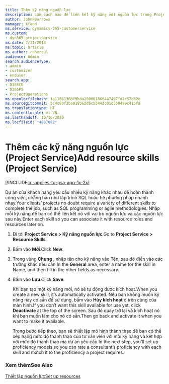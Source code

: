 ```yaml
---
title: Thêm kỹ năng nguồn lực
description: Làm cách nào để liên kết kỹ năng với nguồn lực trong Project Service
author: JohnPBurrows
manager: kfend
ms.service: dynamics-365-customerservice
ms.custom:
- dyn365-projectservice
ms.date: 7/31/2018
ms.topic: article
ms.author: ruhercul
audience: Admin
search.audienceType:
- admin
- customizer
- enduser
search.app:
- D365CE
- D365PS
- ProjectOperations
ms.openlocfilehash: 1a11861308f9bda200061880447497fd2c57b32e
ms.sourcegitcommit: 5c4c9bf3ba018562d6cb3443c01d550489c415fa
ms.translationtype: HT
ms.contentlocale: vi-VN
ms.lasthandoff: 10/16/2020
ms.locfileid: "4087082"
---
```

# <a name="add-resource-skills-project-service"></a><span data-ttu-id="8d6c6-103">Thêm các kỹ năng nguồn lực (Project Service)</span><span class="sxs-lookup"><span data-stu-id="8d6c6-103">Add resource skills (Project Service)</span></span>

[!INCLUDE[cc-applies-to-psa-app-1x-2x](../includes/cc-applies-to-psa-app-1x-2x.md)]

<span data-ttu-id="8d6c6-104">Dự án của khách hàng yêu cầu nhiều kỹ năng khác nhau để hoàn thành công việc, chẳng hạn như lập trình SQL hoặc hệ phương pháp nhanh nhạy.</span><span class="sxs-lookup"><span data-stu-id="8d6c6-104">Your clients’ projects no doubt require a variety of different skills to complete the job, such as SQL programming or agile methodologies.</span></span> <span data-ttu-id="8d6c6-105">Nhập mỗi kỹ năng để bạn có thể liên kết nó với vai trò nguồn lực và các nguồn lực sau này.</span><span class="sxs-lookup"><span data-stu-id="8d6c6-105">Enter each skill so you can associate it with resource roles and resources later on.</span></span>  
  
1. <span data-ttu-id="8d6c6-106">Đi tới **Project Service > Kỹ năng nguồn lực**.</span><span class="sxs-lookup"><span data-stu-id="8d6c6-106">Go to **Project Service > Resource Skills**.</span></span>  
  
2. <span data-ttu-id="8d6c6-107">Bấm vào **Mới**.</span><span class="sxs-lookup"><span data-stu-id="8d6c6-107">Click **New**.</span></span>  
  
3. <span data-ttu-id="8d6c6-108">Trong vùng **Chung** , nhập tên cho kỹ năng vào Tên, sau đó điền vào các trường khác nếu cần.</span><span class="sxs-lookup"><span data-stu-id="8d6c6-108">In the **General** area, enter a name for the skill in Name, and then fill in the other fields as necessary.</span></span>  
  
4. <span data-ttu-id="8d6c6-109">Bấm vào **Lưu**.</span><span class="sxs-lookup"><span data-stu-id="8d6c6-109">Click **Save**.</span></span>  
  
   <span data-ttu-id="8d6c6-110">Khi bạn tạo một kỹ năng mới, nó sẽ tự động được kích hoạt.</span><span class="sxs-lookup"><span data-stu-id="8d6c6-110">When you create a new skill, it’s automatically activated.</span></span> <span data-ttu-id="8d6c6-111">Nếu bạn không muốn kỹ năng này có sẵn để sử dụng, bấm vào **Hủy kích hoạt** ở trên cùng của màn hình.</span><span class="sxs-lookup"><span data-stu-id="8d6c6-111">If you don’t want this skill available for use yet, click **Deactivate** at the top of the screen.</span></span> <span data-ttu-id="8d6c6-112">Sau đó quay trở lại và kích hoạt nó khi bạn muốn làm cho nó có sẵn.</span><span class="sxs-lookup"><span data-stu-id="8d6c6-112">Then go back and activate it when you want to make it available.</span></span>  
  
   <span data-ttu-id="8d6c6-113">Trong bước tiếp theo, bạn sẽ thiết lập mô hình thành thạo để bạn có thể xếp hạng mức độ thành thạo của tư vấn viên với mỗi kỹ năng và kết hợp với mức độ thành thạo mà dự án yêu cầu.</span><span class="sxs-lookup"><span data-stu-id="8d6c6-113">In the next step, you’ll set up proficiency models so you can rate a consultant’s proficiency with each skill and match it to the proficiency a project requires.</span></span>  
  
### <a name="see-also"></a><span data-ttu-id="8d6c6-114">Xem thêm</span><span class="sxs-lookup"><span data-stu-id="8d6c6-114">See Also</span></span>  
 [<span data-ttu-id="8d6c6-115">Thiết lập nguồn lực</span><span class="sxs-lookup"><span data-stu-id="8d6c6-115">Set up resources</span></span>](../psa/set-up-resources.md)
